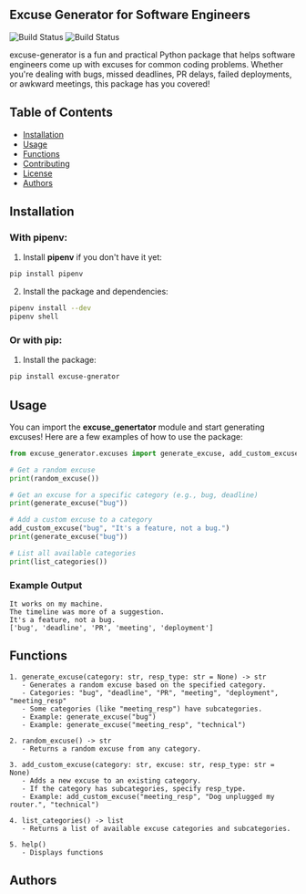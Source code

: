 ## Excuse Generator for Software Engineers

![Build Status](https://github.com/software-students-spring2025/3-python-package-pyckle-jar/actions/workflows/python-package.yml/badge.svg)
![Build Status](https://github.com/software-students-spring2025/3-python-package-pyckle-jar/actions/workflows/event-logger.yml/badge.svg)

excuse-generator is a fun and practical Python package that helps software engineers come up with excuses for common coding problems. Whether you're dealing with bugs, missed deadlines, PR delays, failed deployments, or awkward meetings, this package has you covered!

## Table of Contents


- [Installation](#installation)
- [Usage](#usage)
- [Functions](#functions)
- [Contributing](#contributing)
- [License](#license)
- [Authors](#authors)

## Installation

### With pipenv:

1. Install **pipenv** if you don't have it yet:

```bash
pip install pipenv
```

2. Install the package and dependencies:

```bash
pipenv install --dev
pipenv shell
```

### Or with pip:

1. Install the package:

```bash
pip install excuse-gnerator
```

## Usage

You can import the **excuse_genertator** module and start generating excuses! Here are a few examples of how to use the package:

```python
from excuse_generator.excuses import generate_excuse, add_custom_excuse, random_excuse, list_categories

# Get a random excuse
print(random_excuse())

# Get an excuse for a specific category (e.g., bug, deadline)
print(generate_excuse("bug"))

# Add a custom excuse to a category
add_custom_excuse("bug", "It's a feature, not a bug.")
print(generate_excuse("bug"))

# List all available categories
print(list_categories())

```

### Example Output

```plaintext
It works on my machine.
The timeline was more of a suggestion.
It's a feature, not a bug.
['bug', 'deadline', 'PR', 'meeting', 'deployment']

```

## Functions

    1. generate_excuse(category: str, resp_type: str = None) -> str
       - Generates a random excuse based on the specified category.
       - Categories: "bug", "deadline", "PR", "meeting", "deployment", "meeting_resp"
       - Some categories (like "meeting_resp") have subcategories.
       - Example: generate_excuse("bug")
       - Example: generate_excuse("meeting_resp", "technical")

    2. random_excuse() -> str
       - Returns a random excuse from any category.

    3. add_custom_excuse(category: str, excuse: str, resp_type: str = None)
       - Adds a new excuse to an existing category.
       - If the category has subcategories, specify resp_type.
       - Example: add_custom_excuse("meeting_resp", "Dog unplugged my router.", "technical")

    4. list_categories() -> list
       - Returns a list of available excuse categories and subcategories.

    5. help()
       - Displays functions

## Authors
